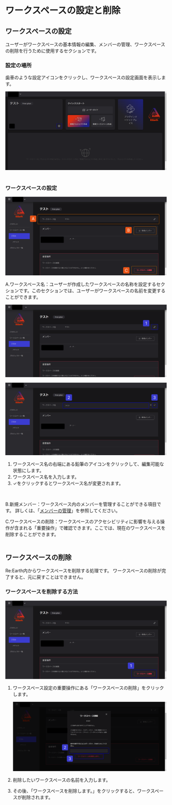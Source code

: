 # ワークスペースの設定と削除

## ワークスペースの設定

ユーザーがワークスペースの基本情報の編集、メンバーの管理、ワークスペースの削除を行うために使用するセクションです。

### 設定の場所

歯車のような設定アイコンをクリックし、ワークスペースの設定画面を表示します。

![2023-05-18_23h12_00.png](%E3%83%AF%E3%83%BC%E3%82%AF%E3%82%B9%E3%83%98%E3%82%9A%E3%83%BC%E3%82%B9%E3%81%AE%E8%A8%AD%E5%AE%9A%E3%81%A8%E5%89%8A%E9%99%A4%20c94357b18989483ea7984596bfd8df82/2023-05-18_23h12_00.png)
<br>
<br>

### ワークスペースの設定

![Group 103.png](%E3%83%AF%E3%83%BC%E3%82%AF%E3%82%B9%E3%83%98%E3%82%9A%E3%83%BC%E3%82%B9%E3%81%AE%E8%A8%AD%E5%AE%9A%E3%81%A8%E5%89%8A%E9%99%A4%20c94357b18989483ea7984596bfd8df82/Group_103.png)

A.ワークスペース名：ユーザーが作成したワークスペースの名称を設定するセクションです。このセクションでは、ユーザーがワークスペースの名前を変更することができます。

![Group 104 (1).png](%E3%83%AF%E3%83%BC%E3%82%AF%E3%82%B9%E3%83%98%E3%82%9A%E3%83%BC%E3%82%B9%E3%81%AE%E8%A8%AD%E5%AE%9A%E3%81%A8%E5%89%8A%E9%99%A4%20c94357b18989483ea7984596bfd8df82/Group_104_(1).png)

![Group 105.png](%E3%83%AF%E3%83%BC%E3%82%AF%E3%82%B9%E3%83%98%E3%82%9A%E3%83%BC%E3%82%B9%E3%81%AE%E8%A8%AD%E5%AE%9A%E3%81%A8%E5%89%8A%E9%99%A4%20c94357b18989483ea7984596bfd8df82/Group_105.png)

1. ワークスペース名の右端にある鉛筆のアイコンをクリックして、編集可能な状態にします。
2. ワークスペース名を入力します。
3. ✓をクリックするとワークスペース名が変更されます。
<br>

B.新規メンバー：ワークスペース内のメンバーを管理することができる項目です。
詳しくは、「[メンバーの管理](https://github.com/CS-eukarya/User-Manual-Japanese-/blob/c73d0e1f587bfc945bdc266ae71952082a9b66a5/%E3%83%A1%E3%83%B3%E3%83%90%E3%83%BC%E3%81%AE%E7%AE%A1%E7%90%86.md)」を参照してください。

C.ワークスペースの削除：ワークスペースのアクセシビリティに影響を与える操作が含まれる「重要操作」で確認できます。ここでは、現在のワークスペースを削除することができます。
<br>
<br>

## ワークスペースの削除

Re:Earth内からワークスペースを削除する処理です。
ワークスペースの削除が完了すると、元に戻すことはできません。

### ワークスペースを削除する方法

![Group 106.png](%E3%83%AF%E3%83%BC%E3%82%AF%E3%82%B9%E3%83%98%E3%82%9A%E3%83%BC%E3%82%B9%E3%81%AE%E8%A8%AD%E5%AE%9A%E3%81%A8%E5%89%8A%E9%99%A4%20c94357b18989483ea7984596bfd8df82/Group_106.png)

1. ワークスペース設定の重要操作にある「ワークスペースの削除」をクリックします。
    
    ![Group 107.png](%E3%83%AF%E3%83%BC%E3%82%AF%E3%82%B9%E3%83%98%E3%82%9A%E3%83%BC%E3%82%B9%E3%81%AE%E8%A8%AD%E5%AE%9A%E3%81%A8%E5%89%8A%E9%99%A4%20c94357b18989483ea7984596bfd8df82/Group_107.png)
    
2. 削除したいワークスペースの名前を入力します。
3. その後、「ワークスペースを削除します。」をクリックすると、ワークスペースが削除されます。
    
